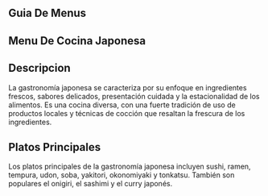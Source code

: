 ## Guia De Menus

## Menu De Cocina Japonesa

## Descripcion
La gastronomía japonesa se caracteriza por su enfoque en ingredientes frescos, sabores delicados, presentación cuidada y la estacionalidad de los alimentos. Es una cocina diversa, con una fuerte tradición de uso de productos locales y técnicas de cocción que resaltan la frescura de los ingredientes. 

## Platos Principales
Los platos principales de la gastronomía japonesa incluyen sushi, ramen, tempura, udon, soba, yakitori, okonomiyaki y tonkatsu. También son populares el onigiri, el sashimi y el curry japonés. 